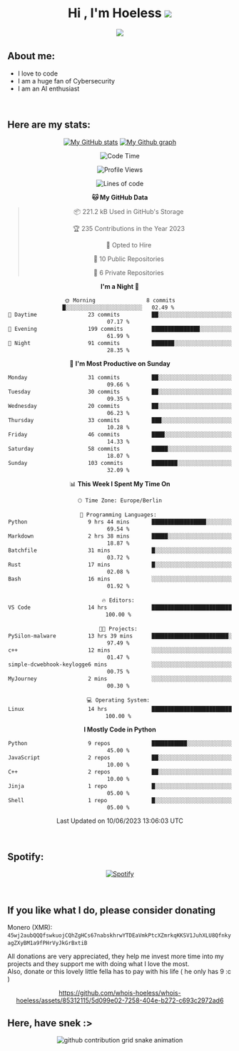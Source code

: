<h1 align="center">Hi , I'm Hoeless <img src="https://media.giphy.com/media/hvRJCLFzcasrR4ia7z/giphy.gif" width="35"></h1>
<p align="center">
  <a href="https://github.com/whois-hoeless"><img src="https://readme-typing-svg.demolab.com?font=Roboto+Mono&weight=300&size=28&duration=4000&pause=100&color=C109F7&center=true&vCenter=true&width=580&height=127&lines=I'm+a+programmer;I'm+an+AI+enthusiast;I'm+a+big+fan+of+Neural+Networks;I'm+interested+in+Computer+Science;I+love+Cybersecurity;By+the+way+I+use+Arch+%F0%9F%92%80"></a>
</p>

## About me:

- I love to code
- I am a huge fan of Cybersecurity
- I am an AI enthusiast 

<br>

## Here are my stats:

<div align="center">
    
 [![My GitHub stats](https://github-readme-stats.vercel.app/api?username=whois-hoeless&count_private=true&show_icons=true&theme=radical)](https://github.com/whois-hoeless)
 [![My Github graph](http://github-profile-summary-cards.vercel.app/api/cards/profile-details?username=whois-hoeless&theme=radical)](https://github.com/whois-hoeless)

<!--START_SECTION:waka-->
![Code Time](http://img.shields.io/badge/Code%20Time-33%20hrs%2038%20mins-blue)

![Profile Views](http://img.shields.io/badge/Profile%20Views-9-blue)

![Lines of code](https://img.shields.io/badge/From%20Hello%20World%20I%27ve%20Written-33.8%20thousand%20lines%20of%20code-blue)

**🐱 My GitHub Data** 

> 📦 221.2 kB Used in GitHub's Storage 
 > 
> 🏆 235 Contributions in the Year 2023
 > 
> 💼 Opted to Hire
 > 
> 📜 10 Public Repositories 
 > 
> 🔑 6 Private Repositories 
 > 
**I'm a Night 🦉** 

```text
🌞 Morning                8 commits           █░░░░░░░░░░░░░░░░░░░░░░░░   02.49 % 
🌆 Daytime                23 commits          ██░░░░░░░░░░░░░░░░░░░░░░░   07.17 % 
🌃 Evening                199 commits         ███████████████░░░░░░░░░░   61.99 % 
🌙 Night                  91 commits          ███████░░░░░░░░░░░░░░░░░░   28.35 % 
```
📅 **I'm Most Productive on Sunday** 

```text
Monday                   31 commits          ██░░░░░░░░░░░░░░░░░░░░░░░   09.66 % 
Tuesday                  30 commits          ██░░░░░░░░░░░░░░░░░░░░░░░   09.35 % 
Wednesday                20 commits          ██░░░░░░░░░░░░░░░░░░░░░░░   06.23 % 
Thursday                 33 commits          ███░░░░░░░░░░░░░░░░░░░░░░   10.28 % 
Friday                   46 commits          ████░░░░░░░░░░░░░░░░░░░░░   14.33 % 
Saturday                 58 commits          █████░░░░░░░░░░░░░░░░░░░░   18.07 % 
Sunday                   103 commits         ████████░░░░░░░░░░░░░░░░░   32.09 % 
```


📊 **This Week I Spent My Time On** 

```text
🕑︎ Time Zone: Europe/Berlin

💬 Programming Languages: 
Python                   9 hrs 44 mins       █████████████████░░░░░░░░   69.54 % 
Markdown                 2 hrs 38 mins       █████░░░░░░░░░░░░░░░░░░░░   18.87 % 
Batchfile                31 mins             █░░░░░░░░░░░░░░░░░░░░░░░░   03.72 % 
Rust                     17 mins             █░░░░░░░░░░░░░░░░░░░░░░░░   02.08 % 
Bash                     16 mins             ░░░░░░░░░░░░░░░░░░░░░░░░░   01.92 % 

🔥 Editors: 
VS Code                  14 hrs              █████████████████████████   100.00 % 

🐱‍💻 Projects: 
PySilon-malware          13 hrs 39 mins      ████████████████████████░   97.49 % 
c++                      12 mins             ░░░░░░░░░░░░░░░░░░░░░░░░░   01.47 % 
simple-dcwebhook-keylogge6 mins              ░░░░░░░░░░░░░░░░░░░░░░░░░   00.75 % 
MyJourney                2 mins              ░░░░░░░░░░░░░░░░░░░░░░░░░   00.30 % 

💻 Operating System: 
Linux                    14 hrs              █████████████████████████   100.00 % 
```

**I Mostly Code in Python** 

```text
Python                   9 repos             ███████████░░░░░░░░░░░░░░   45.00 % 
JavaScript               2 repos             ██░░░░░░░░░░░░░░░░░░░░░░░   10.00 % 
C++                      2 repos             ██░░░░░░░░░░░░░░░░░░░░░░░   10.00 % 
Jinja                    1 repo              █░░░░░░░░░░░░░░░░░░░░░░░░   05.00 % 
Shell                    1 repo              █░░░░░░░░░░░░░░░░░░░░░░░░   05.00 % 
```




 Last Updated on 10/06/2023 13:06:03 UTC
<!--END_SECTION:waka-->
</div>
<br>

## Spotify:

<div align="center">

[![Spotify](https://whois-hoeless.vercel.app/api/spotify?background_color=0d1117&border_color=090d13)](https://open.spotify.com/user/heanchenhorst)
</div>

<br>

## If you like what I do, please consider donating

Monero (XMR): ```45wj2aubQQQfswkuojCQhZgHCs67nabskhrwYTDEaVmkPtcXZmrkqKKSV1JuhXLU8QfnkyagZXyBM1a9fPHrVyJkGrBxtiB```

All donations are very appreciated, they help me invest more time into my projects and they support me with doing what I love the most.  
Also, donate or this lovely little fella has to pay with his life (  he only has 9 :c  )

<div align="center">


https://github.com/whois-hoeless/whois-hoeless/assets/85312115/5d099e02-7258-404e-b272-c693c2972ad6


</div>

## Here, have snek :>
<div align="center">
<picture>
  <source media="(prefers-color-scheme: dark)" srcset="https://raw.githubusercontent.com/whois-hoeless/whois-hoeless/output/github-contribution-grid-snake-dark.svg">
  <source media="(prefers-color-scheme: light)" srcset="https://raw.githubusercontent.com/whois-hoeless/whois-hoeless/output/github-contribution-grid-snake.svg">
  <img alt="github contribution grid snake animation" src="https://raw.githubusercontent.com/whois-hoeless/whois-hoeless/output/github-contribution-grid-snake.svg">
</div>

